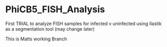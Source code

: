 # PhiCB5_FISH_Analysis
First TRIAL to analyze FISH samples for infected v uninfected using Ilastik as a segmentation tool (may change later)

This is Matts working Branch
